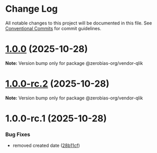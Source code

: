 # Change Log

All notable changes to this project will be documented in this file.
See [Conventional Commits](https://conventionalcommits.org) for commit guidelines.

# [1.0.0](https://github.com/zerobias-org/vendor/compare/@zerobias-org/vendor-qlik@1.0.0-rc.2...@zerobias-org/vendor-qlik@1.0.0) (2025-10-28)

**Note:** Version bump only for package @zerobias-org/vendor-qlik





# [1.0.0-rc.2](https://github.com/zerobias-org/vendor/compare/@zerobias-org/vendor-qlik@1.0.0-rc.1...@zerobias-org/vendor-qlik@1.0.0-rc.2) (2025-10-28)

**Note:** Version bump only for package @zerobias-org/vendor-qlik





# 1.0.0-rc.1 (2025-10-28)


### Bug Fixes

* removed created date ([28b11cf](https://github.com/zerobias-org/vendor/commit/28b11cf2563e9cdadd4b1dc83edd60d2fcd01df0))

